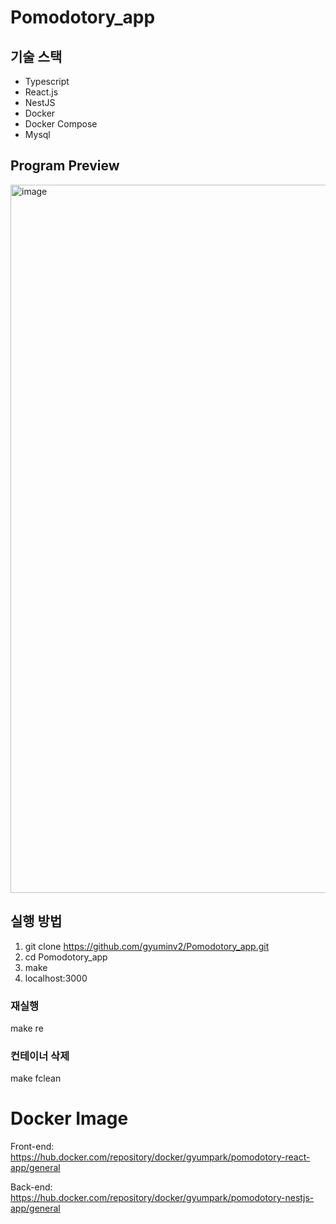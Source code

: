 # Pomodotory_app

## 기술 스택
- Typescript
- React.js
- NestJS
- Docker
- Docker Compose
- Mysql

## Program Preview
<img width="1133" alt="image" src="https://github.com/gyuminv2/Pomodotory_app/assets/48640323/0cce58dd-a682-4759-b8e9-43a2df50615a">


## 실행 방법
1. git clone https://github.com/gyuminv2/Pomodotory_app.git
2. cd Pomodotory_app
3. make
4. localhost:3000

### 재실행
make re

### 컨테이너 삭제
make fclean

# Docker Image
Front-end: https://hub.docker.com/repository/docker/gyumpark/pomodotory-react-app/general

Back-end: https://hub.docker.com/repository/docker/gyumpark/pomodotory-nestjs-app/general
